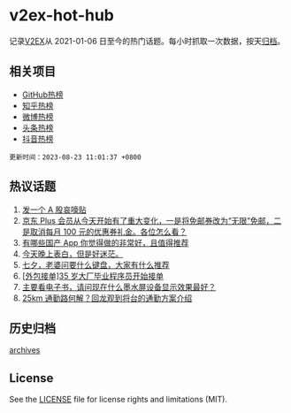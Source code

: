 # v2ex-hot-hub

 记录[V2EX](https://www.v2ex.com/)从 2021-01-06 日至今的热门话题。每小时抓取一次数据，按天[归档](archives)。
 
 ## 相关项目

- [GitHub热榜](https://github.com/it985/github-hot-hub)
- [知乎热榜](https://github.com/it985/zhihu-hot-hub)
- [微博热榜](https://github.com/it985/weibo-hot-hub)
- [头条热榜](https://github.com/it985/toutiao-hot-hub)
- [抖音热榜](https://github.com/it985/douyin-hot-hub)


 `更新时间：2023-08-23 11:01:37 +0800`

## 热议话题

1. [发一个 A 股哀嚎贴](https://www.v2ex.com/t/967309)
1. [京东 Plus 会员从今天开始有了重大变化，一是将免邮券改为“无限”免邮，二是取消每月 100 元的优惠券礼金。各位怎么看？](https://www.v2ex.com/t/967520)
1. [有哪些国产 App 你觉得做的非常好，且值得推荐](https://www.v2ex.com/t/967401)
1. [今天晚上表白，但是好迷茫。](https://www.v2ex.com/t/967329)
1. [七夕，老婆问要什么键盘，大家有什么推荐](https://www.v2ex.com/t/967319)
1. [[外包接单]35 岁大厂毕业程序员开始接单](https://www.v2ex.com/t/967313)
1. [主要看电子书，请问现在什么墨水屏设备显示效果最好？](https://www.v2ex.com/t/967360)
1. [25km 通勤路何解？回龙观到将台的通勤方案介绍](https://www.v2ex.com/t/967321)

## 历史归档

[archives](archives)

## License

See the [LICENSE](LICENSE) file for license rights and limitations (MIT).

